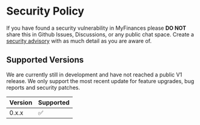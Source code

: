 # Security Policy


If you have found a security vulnerability in MyFinances please __**DO NOT**__ share this in Github Issues, Discussions, or any public chat space. Create a [security advisory](https://github.com/TreyWW/MyFinances/security/advisories/new) with as much detail as you are aware of.

## Supported Versions

We are currently still in development and have not reached a public V1 release. We only support the most recent update for feature upgrades, bug reports and security patches.

| Version | Supported          |
| ------- | ------------------ |
| 0.x.x   | :white_check_mark: |
